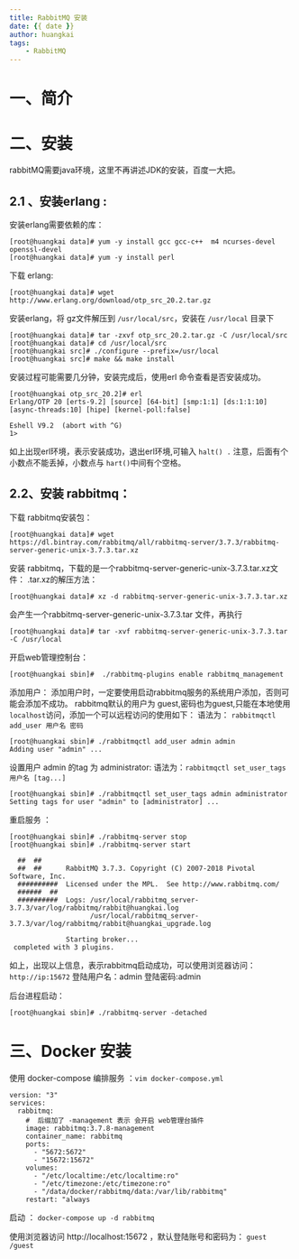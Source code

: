 ```yaml
---
title: RabbitMQ 安装
date: {{ date }}
author: huangkai
tags:
    - RabbitMQ
---
```

# 一、简介 #

# 二、安装 #
rabbitMQ需要java环境，这里不再讲述JDK的安装，百度一大把。
## 2.1 、安装erlang : ##
安装erlang需要依赖的库：
```
[root@huangkai data]# yum -y install gcc gcc-c++  m4 ncurses-devel openssl-devel
[root@huangkai data]# yum -y install perl
```
下载 erlang:
```
[root@huangkai data]# wget http://www.erlang.org/download/otp_src_20.2.tar.gz
```
安装erlang，将 gz文件解压到 `/usr/local/src`，安装在 `/usr/local` 目录下
```
[root@huangkai data]# tar -zxvf otp_src_20.2.tar.gz -C /usr/local/src
[root@huangkai data]# cd /usr/local/src
[root@huangkai src]# ./configure --prefix=/usr/local
[root@huangkai src]# make && make install
```
安装过程可能需要几分钟，安装完成后，使用erl 命令查看是否安装成功。
```
[root@huangkai otp_src_20.2]# erl
Erlang/OTP 20 [erts-9.2] [source] [64-bit] [smp:1:1] [ds:1:1:10] [async-threads:10] [hipe] [kernel-poll:false]

Eshell V9.2  (abort with ^G)
1> 
```
如上出现erl环境，表示安装成功，退出erl环境,可输入 `halt() .` 注意，后面有个小数点不能丢掉，小数点与 `hart()`中间有个空格。 
## 2.2、安装 rabbitmq： ##
下载 rabbitmq安装包：
```
[root@huangkai data]# wget https://dl.bintray.com/rabbitmq/all/rabbitmq-server/3.7.3/rabbitmq-server-generic-unix-3.7.3.tar.xz
```

安装 rabbitmq，下载的是一个rabbitmq-server-generic-unix-3.7.3.tar.xz文件：
.tar.xz的解压方法： 
```
[root@huangkai data]# xz -d rabbitmq-server-generic-unix-3.7.3.tar.xz
``` 
会产生一个rabbitmq-server-generic-unix-3.7.3.tar 文件，再执行
``` 
[root@huangkai data]# tar -xvf rabbitmq-server-generic-unix-3.7.3.tar -C /usr/local
```

开启web管理控制台：
``` 
[root@huangkai sbin]#  ./rabbitmq-plugins enable rabbitmq_management
```
添加用户：
添加用户时，一定要使用启动rabbitmq服务的系统用户添加，否则可能会添加不成功。
rabbitmq默认的用户为 guest,密码也为guest,只能在本地使用 `localhost`访问，添加一个可以远程访问的使用如下：
语法为： `rabbitmqctl add_user 用户名 密码`
``` 
[root@huangkai sbin]# ./rabbitmqctl add_user admin admin
Adding user "admin" ...
```
设置用户 admin 的tag 为 administrator:
语法为：`rabbitmqctl set_user_tags 用户名 [tag...]`
``` 
[root@huangkai sbin]# ./rabbitmqctl set_user_tags admin administrator
Setting tags for user "admin" to [administrator] ...
```
重启服务 ：
```
[root@huangkai sbin]# ./rabbitmq-server stop
[root@huangkai sbin]# ./rabbitmq-server start

  ##  ##
  ##  ##      RabbitMQ 3.7.3. Copyright (C) 2007-2018 Pivotal Software, Inc.
  ##########  Licensed under the MPL.  See http://www.rabbitmq.com/
  ######  ##
  ##########  Logs: /usr/local/rabbitmq_server-3.7.3/var/log/rabbitmq/rabbit@huangkai.log
                    /usr/local/rabbitmq_server-3.7.3/var/log/rabbitmq/rabbit@huangkai_upgrade.log

              Starting broker...
 completed with 3 plugins.
```
如上，出现以上信息，表示rabbitmq启动成功，可以使用浏览器访问：``http://ip:15672``
登陆用户名：admin
登陆密码:admin

后台进程启动：
```
[root@huangkai sbin]# ./rabbitmq-server -detached
```

# 三、Docker 安装 #

使用 docker-compose 编排服务 ：`vim docker-compose.yml`
```
version: "3"
services: 
  rabbitmq:
	#  后缀加了 -management 表示 会开启 web管理台插件
    image: rabbitmq:3.7.8-management
    container_name: rabbitmq
    ports:
      - "5672:5672"
      - "15672:15672"
    volumes:
      - "/etc/localtime:/etc/localtime:ro"
      - "/etc/timezone:/etc/timezone:ro"
      - "/data/docker/rabbitmq/data:/var/lib/rabbitmq"
    restart: "always
```

启动 ：
`docker-compose up -d rabbitmq`

使用浏览器访问 http://localhost:15672 ，默认登陆账号和密码为： `guest /guest`